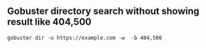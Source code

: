 ## Gobuster directory search without showing result like 404,500
```
gobuster dir -u https://example.com -w  -b 404,500
```
